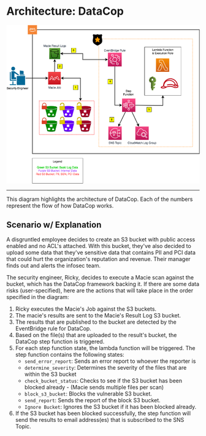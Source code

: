 # Architecture: DataCop

<p align="center"><img src="./images/architecture_diagram_revamp.drawio.png" alt="DataCop Architecture Diagram"/></p>

---

This diagram highlights the architecture of DataCop. Each of the numbers represent the flow
of how DataCop works. 

## Scenario w/ Explanation

A disgruntled employee decides to create an S3 bucket with public access enabled
and no ACL's attached. With this bucket, they've also decided to upload some data
that they've sensitive data that contains PII and PCI data that could hurt the organization's
reputation and revenue. Their manager finds out and alerts the infosec team.

The security engineer, Ricky, decides to execute a Macie scan against the bucket, which
has the DataCop framework backing it. If there are some data risks (user-specified), here are the actions
that will take place in the order specified in the diagram:

1. Ricky executes the Macie's Job against the S3 buckets.
2. The macie's results are sent to the Macie's Result Log S3 bucket. 
3. The results that are published to the bucket are detected by the EventBridge rule for DataCop.
4. Based on the file(s) that are uploaded to the result's bucket, the DataCop step function
is triggered.
5. For each step function state, the lambda function will be triggered. The step function contains the following states:
    - `send_error_report`: Sends an error report to whoever the reporter is
    - `determine_severity`: Determines the severity of the files that are within the S3 bucket
    - `check_bucket_status`: Checks to see if the S3 bucket has been blocked already - (Macie sends multiple files per scan)
    - `block_s3_bucket`: Blocks the vulnerable S3 bucket.
    - `send_report`: Sends the report of the block S3 bucket.
    - `Ignore Bucket`: Ignores the S3 bucket if it has been blocked already.
6. If the S3 bucket has been blocked successfully, the step function will send the results to email address(es)
that is subscribed to the SNS Topic.